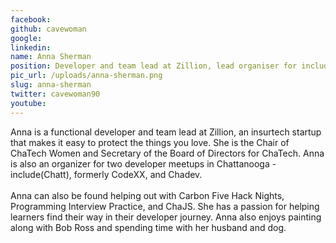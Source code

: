```yaml
---
facebook: 
github: cavewoman
google: 
linkedin: 
name: Anna Sherman
position: Developer and team lead at Zillion, lead organiser for include(Chatt)
pic_url: /uploads/anna-sherman.png
slug: anna-sherman
twitter: cavewoman90
youtube: 
---
```

<p>Anna is a functional developer and team lead at Zillion, an insurtech startup that makes it easy to protect the things you love. She is the Chair of ChaTech Women and Secretary of the Board of Directors for ChaTech. Anna is also an organizer for two developer meetups in Chattanooga -include(Chatt), formerly CodeXX, and Chadev.<br />
<br />
Anna can also be found helping out with Carbon Five Hack Nights, Programming Interview Practice, and ChaJS. She has a passion for helping learners find their way in their developer journey. Anna also enjoys painting along with Bob Ross and spending time with her husband and dog.</p>
